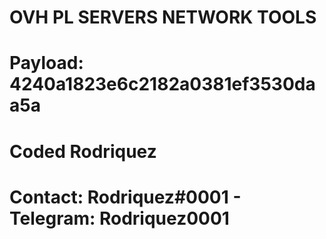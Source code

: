 # OVH PL SERVERS NETWORK TOOLS
# Payload: 4240a1823e6c2182a0381ef3530daa5a
# Coded Rodriquez
# Contact: Rodriquez#0001 - Telegram: Rodriquez0001
